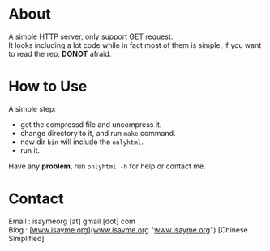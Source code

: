 # About #
A simple HTTP server, only support GET request.  
It looks including a lot code while in fact most of them is simple, if
you want to read the rep, **DONOT** afraid.

# How to Use #
A simple step:

- get the compressd file and uncompress it.  
- change directory to it, and run `make` command.  
- now dir `bin` will include the `onlyhtml`.  
- run it.

Have any **problem**, run `onlyhtml -h` for help or contact me.

# Contact #
Email : isaymeorg [at] gmail [dot] com  
Blog  : [www.isayme.org](www.isayme.org "www.isayme.org") [Chinese Simplified]
